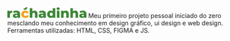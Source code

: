  <img src="./assets/rachadinha-logo.svg" alt="logotipo-rachadinha" style="width: 180px;">
Meu primeiro projeto pessoal iniciado do zero mesclando meu conhecimento em design gráfico, ui design e web design. Ferramentas utilizadas: HTML, CSS, FIGMA e JS.
